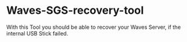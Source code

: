 # Waves-SGS-recovery-tool
With this Tool you should be able to recover your Waves Server, if the internal USB Stick failed.
